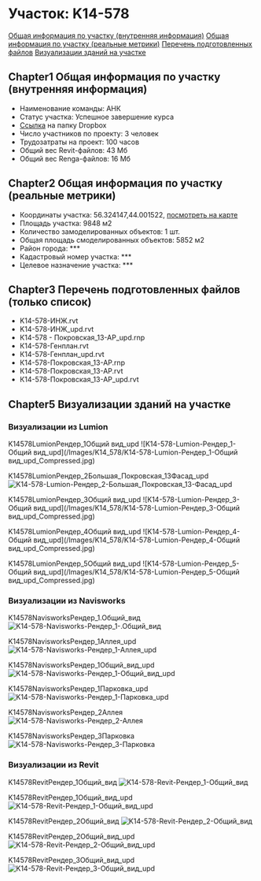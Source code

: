 # Участок: K14-578

[Общая информация по участку (внутренняя информация)](#Chapter1)
[Общая информация по участку (реальные метрики)](#Chapter2)
[Перечень подготовленных файлов](#Chapter3)
[Визуализации зданий на участке](#Chapter5)

## <a id="test">Chapter1</a> Общая информация по участку (внутренняя информация)
+ Наименование команды: АНК
+ Статус участка: Успешное завершение курса
+ [Ссылка](https://www.dropbox.com/sh/wvvgv1nw1iqred9/AADtghHs8NaGw8yo5Bd9AKGRa/K14_578?dl=0) на папку Dropbox
+ Число участников по проекту: 3 человек
+ Трудозатраты на проект: 100 часов
+ Общий вес Revit-файлов: 43 Мб
+ Общий вес Renga-файлов: 16 Мб
## <a id="test">Chapter2</a> Общая информация по участку (реальные метрики)
+ Координаты участка: 56.324147,44.001522, [посмотреть на карте](yandex.ru/maps/47/nizhny-novgorod/?ll=56.324147%2C44.001522&z=19)
+ Площадь участка: 9848 м2
+ Количество замоделированных объектов: 1 шт.
+ Общая площадь смоделированных объектов: 5852 м2
+ Район города: *** 
+ Кадастровый номер участка: *** 
+ Целевое назначение участка: *** 
## <a id="test">Chapter3</a> Перечень подготовленных файлов (только список)
+ K14-578-ИНЖ.rvt
+ K14-578-ИНЖ_upd.rvt
+ К14-578 - Покровская_13-АР_upd.rnp
+ К14-578-Генплан.rvt
+ К14-578-Генплан_upd.rvt
+ К14-578-Покровская_13-АР.rnp
+ К14-578-Покровская_13-АР.rvt
+ К14-578-Покровская_13-АР_upd.rvt
## <a id="test">Chapter5</a> Визуализации зданий на участке
### Визуализации из Lumion
K14578LumionРендер_1Общий вид_upd
![K14-578-Lumion-Рендер_1-Общий вид_upd](/Images/K14_578/K14-578-Lumion-Рендер_1-Общий вид_upd_Compressed.jpg)

K14578LumionРендер_2Большая_Покровская_13Фасад_upd
![K14-578-Lumion-Рендер_2-Большая_Покровская_13-Фасад_upd](/Images/K14_578/K14-578-Lumion-Рендер_2-Большая_Покровская_13-Фасад_upd_Compressed.jpg)

K14578LumionРендер_3Общий вид_upd
![K14-578-Lumion-Рендер_3-Общий вид_upd](/Images/K14_578/K14-578-Lumion-Рендер_3-Общий вид_upd_Compressed.jpg)

K14578LumionРендер_4Общий вид_upd
![K14-578-Lumion-Рендер_4-Общий вид_upd](/Images/K14_578/K14-578-Lumion-Рендер_4-Общий вид_upd_Compressed.jpg)

K14578LumionРендер_5Общий вид_upd
![K14-578-Lumion-Рендер_5-Общий вид_upd](/Images/K14_578/K14-578-Lumion-Рендер_5-Общий вид_upd_Compressed.jpg)

### Визуализации из Navisworks
K14578NavisworksРендер_1.Общий_вид
![K14-578-Navisworks-Рендер_1-.Общий_вид](/Images/K14_578/K14-578-Navisworks-Рендер_1-.Общий_вид_Compressed.jpg)

K14578NavisworksРендер_1Аллея_upd
![K14-578-Navisworks-Рендер_1-Аллея_upd](/Images/K14_578/K14-578-Navisworks-Рендер_1-Аллея_upd_Compressed.jpg)

K14578NavisworksРендер_1Общий_вид_upd
![K14-578-Navisworks-Рендер_1-Общий_вид_upd](/Images/K14_578/K14-578-Navisworks-Рендер_1-Общий_вид_upd_Compressed.jpg)

K14578NavisworksРендер_1Парковка_upd
![K14-578-Navisworks-Рендер_1-Парковка_upd](/Images/K14_578/K14-578-Navisworks-Рендер_1-Парковка_upd_Compressed.jpg)

K14578NavisworksРендер_2Аллея
![K14-578-Navisworks-Рендер_2-Аллея](/Images/K14_578/K14-578-Navisworks-Рендер_2-Аллея_Compressed.jpg)

K14578NavisworksРендер_3Парковка
![K14-578-Navisworks-Рендер_3-Парковка](/Images/K14_578/K14-578-Navisworks-Рендер_3-Парковка_Compressed.jpg)

### Визуализации из Revit
K14578RevitРендер_1Общий_вид
![K14-578-Revit-Рендер_1-Общий_вид](/Images/K14_578/K14-578-Revit-Рендер_1-Общий_вид_Compressed.jpg)

K14578RevitРендер_1Общий_вид_upd
![K14-578-Revit-Рендер_1-Общий_вид_upd](/Images/K14_578/K14-578-Revit-Рендер_1-Общий_вид_upd_Compressed.jpg)

K14578RevitРендер_2Общий_вид
![K14-578-Revit-Рендер_2-Общий_вид](/Images/K14_578/K14-578-Revit-Рендер_2-Общий_вид_Compressed.jpg)

K14578RevitРендер_2Общий_вид_upd
![K14-578-Revit-Рендер_2-Общий_вид_upd](/Images/K14_578/K14-578-Revit-Рендер_2-Общий_вид_upd_Compressed.jpg)

K14578RevitРендер_3Общий_вид_upd
![K14-578-Revit-Рендер_3-Общий_вид_upd](/Images/K14_578/K14-578-Revit-Рендер_3-Общий_вид_upd_Compressed.jpg)

